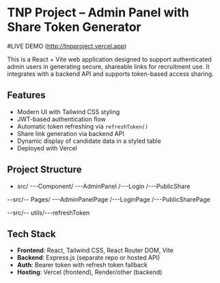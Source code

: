 # TNP Project – Admin Panel with Share Token Generator

#LIVE DEMO (http://tnpproject.vercel.app)

This is a React + Vite web application designed to support authenticated admin users in generating secure, shareable links for recruitment use. It integrates with a backend API and supports token-based access sharing.

##  Features

- Modern UI with Tailwind CSS styling
-  JWT-based authentication flow
-  Automatic token refreshing via `refreshToken()`
-  Share link generation via backend API
-  Dynamic display of candidate data in a styled table
-  Deployed with Vercel

##  Project Structure

- src/ ---Component/ ---AdminPanel /---Login /---PublicShare

--src/-- Pages/ ---AdminPanelPage /---LoginPage /---PublicSharePage

--src/-- utils/---refreshToken



##  Tech Stack

- **Frontend**: React, Tailwind CSS, React Router DOM, Vite
- **Backend**: Express.js (separate repo or hosted API)
- **Auth**: Bearer token with refresh token fallback
- **Hosting**: Vercel (frontend), Render/other (backend)
